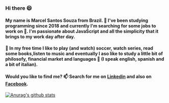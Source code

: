 ### Hi there 😄

#### My name is Marcel Santos Souza from Brazil. 🌱 I've been studying programming since 2018 and currently I'm searching for some jobs to work on 🤔. I'm passionate about JavaScript and all the simplicity that it brings to my work day after day.

#### 💬 In my free time I like to play (and watch) soccer, watch series, read some books,listen to music and eventually I aso like to study a little bit of philosofy, financial market and languages 🔭 (I speak english, spanish and a bit of italian).

#### Would you like to find me? 📫 Search for me on [Linkedin](https://www.linkedin.com/in/marcel-santos-souza-bbbaa1191/) and also on [Facebook](https://www.facebook.com/marelaraujosantossouza/).


[![Anurag's github stats](https://github-readme-stats.vercel.app/api?MarcelSSouza=anuraghazra)](https://github.com/anuraghazra/github-readme-stats)
